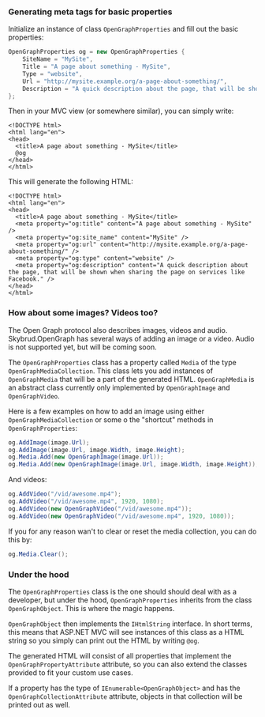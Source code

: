 ### Generating meta tags for basic properties

Initialize an instance of class `OpenGraphProperties` and fill out the basic properties:
```C#
OpenGraphProperties og = new OpenGraphProperties {
    SiteName = "MySite",
    Title = "A page about something - MySite",
    Type = "website",
    Url = "http://mysite.example.org/a-page-about-something/",
    Description = "A quick description about the page, that will be shown when sharing the page on services like Facebook."
};
```

Then in your MVC view (or somewhere similar), you can simply write:

```
<!DOCTYPE html>
<html lang="en">
<head>
  <title>A page about something - MySite</title>
  @og
</head>
</html>
```

This will generate the following HTML:

```
<!DOCTYPE html>
<html lang="en">
<head>
  <title>A page about something - MySite</title>
  <meta property="og:title" content="A page about something - MySite" />
  <meta property="og:site_name" content="MySite" />
  <meta property="og:url" content="http://mysite.example.org/a-page-about-something/" />
  <meta property="og:type" content="website" />
  <meta property="og:description" content="A quick description about the page, that will be shown when sharing the page on services like Facebook." />
</head>
</html>
```





### How about some images? Videos too?

The Open Graph protocol also describes images, videos and audio. Skybrud.OpenGraph has several ways of adding an image or a video. Audio is not supported yet, but will be coming soon.

The `OpenGraphProperties` class has a property called `Media` of the type `OpenGraphMediaCollection`. This class lets you add instances of `OpenGraphMedia` that will be a part of the generated HTML. `OpenGraphMedia` is an abstract class currently only implemented by `OpenGraphImage` and `OpenGraphVideo`.

Here is a few examples on how to add an image using either `OpenGraphMediaCollection` or some o the "shortcut" methods in `OpenGraphProperties`:

```C#
og.AddImage(image.Url);
og.AddImage(image.Url, image.Width, image.Height);
og.Media.Add(new OpenGraphImage(image.Url));
og.Media.Add(new OpenGraphImage(image.Url, image.Width, image.Height));
```

And videos:

```C#
og.AddVideo("/vid/awesome.mp4");
og.AddVideo("/vid/awesome.mp4", 1920, 1080);
og.AddVideo(new OpenGraphVideo("/vid/awesome.mp4"));
og.AddVideo(new OpenGraphVideo("/vid/awesome.mp4", 1920, 1080));
```

If you for any reason wan't to clear or reset the media collection, you can do this by:

```C#
og.Media.Clear();
```






### Under the hood

The `OpenGraphProperties` class is the one should should deal with as a developer, but under the hood, `OpenGraphProperties` inherits from the class `OpenGraphObject`. This is where the magic happens.

`OpenGraphObject` then implements the `IHtmlString` interface. In short terms, this means that ASP.NET MVC will see instances of this class as a HTML string so you simply can print out the HTML by writing `@og`.

The generated HTML will consist of all properties that implement the `OpenGraphPropertyAttribute` attribute, so you can also extend the classes provided to fit your custom use cases.

If a property has the type of `IEnumerable<OpenGraphObject>` and has the `OpenGraphCollectionAttribute` attribute, objects in that collection will be printed out as well.
